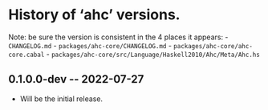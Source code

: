 # History of ‘ahc’ versions.

Note: be sure the version is consistent in the 4 places it appears:
	- `CHANGELOG.md`
	- `packages/ahc-core/CHANGELOG.md`
	- `packages/ahc-core/ahc-core.cabal`
	- `packages/ahc-core/src/Language/Haskell2010/Ahc/Meta/Ahc.hs`

## 0.1.0.0-dev -- 2022-07-27

- Will be the initial release.
